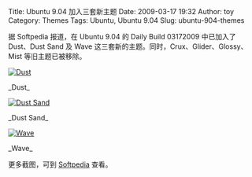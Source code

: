 Title: Ubuntu 9.04 加入三套新主题
Date: 2009-03-17 19:32
Author: toy
Category: Themes
Tags: Ubuntu, Ubuntu 9.04
Slug: ubuntu-904-themes

据 Softpedia 报道，在 Ubuntu 9.04 的 Daily Build 03172009 中已加入了
Dust、Dust Sand 及 Wave 这三套新的主题。同时，Crux、Glider、Glossy、Mist
等旧主题已被移除。

[![Dust](http://i.linuxtoy.org/images/2009/03/jauntynewartwork-dust-thumb.jpg)](http://i.linuxtoy.org/images/2009/03/jauntynewartwork-dust.jpg)

\_Dust\_

[![Dust
Sand](http://i.linuxtoy.org/images/2009/03/jauntynewartwork-dust-sand-thumb.jpg)](http://i.linuxtoy.org/images/2009/03/jauntynewartwork-dust-sand.jpg)

\_Dust Sand\_

[![Wave](http://i.linuxtoy.org/images/2009/03/jauntynewartwork-wave-thumb.jpg)](http://i.linuxtoy.org/images/2009/03/jauntynewartwork-wave.jpg)

\_Wave\_

更多截图，可到
[Softpedia](http://news.softpedia.com/news/Ubuntu-9-04-039-s-New-Themes-106961.shtml)
查看。
